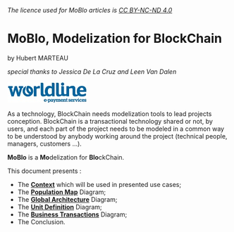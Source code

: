 _The licence used for MoBlo articles is_ [_CC BY-NC-ND 4.0_](https://creativecommons.org/licenses/by-nc-nd/4.0/)

# MoBlo, Modelization for BlockChain

by Hubert MARTEAU

_special thanks to Jessica De La Cruz and Leen Van Dalen_

[![](/Img/WorldLine-Logo-petit.jpg)](http://worldline.com)

As a technology, BlockChain needs modelization tools to lead projects conception. BlockChain is a transactional technology shared or not, by users, and each part of the project needs to be modeled in a common way to be understood by anybody working around the project \(technical people, managers, customers …\).

**MoBlo** is a **Mo**delization for **Blo**ckChain.

This document presents :

* The [**Context**](/context.md) which will be used in presented use cases;
* The [**Population Map**](/pm.md) Diagram;
* The [**Global Architecture**](/ga.md) Diagram;
* The [**Unit Definition**](/ud.md) Diagram;
* The [**Business Transactions**](/bt.md) Diagram;
* The Conclusion.



